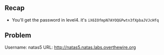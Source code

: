 ## Recap

* You'll get the password in level4. it's `iX6IOfmpN7AYOQGPwtn3fXpbaJVJcHfq`

## Problem 

Username: natas5
URL:      http://natas5.natas.labs.overthewire.org

